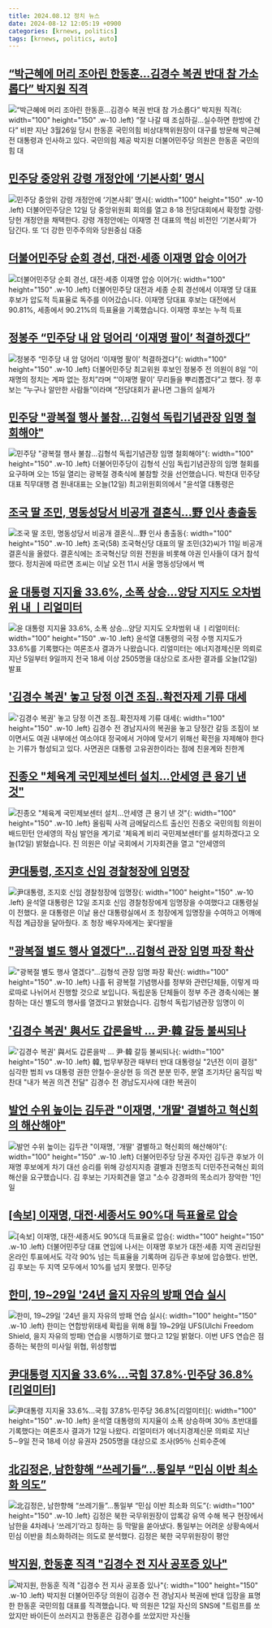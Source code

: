 ```yaml
---
title: 2024.08.12 정치 뉴스
date: 2024-08-12 12:05:19 +0900
categories: [krnews, politics]
tags: [krnews, politics, auto]
---
```

## [“박근혜에 머리 조아린 한동훈…김경수 복권 반대 참 가소롭다” 박지원 직격](https://n.news.naver.com/mnews/article/022/0003958923)

![“박근혜에 머리 조아린 한동훈…김경수 복권 반대 참 가소롭다” 박지원 직격](https://mimgnews.pstatic.net/image/origin/022/2024/08/11/3958923.jpg?type=nf220_150){: width="100" height="150" .w-10 .left}
“잘 나갈 때 조심하길…실수하면 한방에 간다” 비판 지난 3월26일 당시 한동훈 국민의힘 비상대책위원장이 대구를 방문해 박근혜 전 대통령과 인사하고 있다. 국민의힘 제공 박지원 더불어민주당 의원은 한동훈 국민의힘 대

## [민주당 중앙위 강령 개정안에 ‘기본사회’ 명시](https://n.news.naver.com/mnews/article/032/0003314343)

![민주당 중앙위 강령 개정안에 ‘기본사회’ 명시](https://mimgnews.pstatic.net/image/origin/032/2024/08/12/3314343.jpg?type=nf220_150){: width="100" height="150" .w-10 .left}
더불어민주당은 12일 당 중앙위원회 회의를 열고 8·18 전당대회에서 확정할 강령·당헌 개정안을 채택한다. 강령 개정안에는 이재명 전 대표의 핵심 비전인 ‘기본사회’가 담긴다. 또 ‘더 강한 민주주의와 당원중심 대중

## [더불어민주당 순회 경선, 대전·세종 이재명 압승 이어가](https://n.news.naver.com/mnews/article/660/0000066617)

![더불어민주당 순회 경선, 대전·세종 이재명 압승 이어가](https://mimgnews.pstatic.net/image/origin/660/2024/08/11/66617.jpg?type=nf220_150){: width="100" height="150" .w-10 .left}
더불어민주당 대전과 세종 순회 경선에서 이재명 당 대표 후보가 압도적 득표율로 독주를 이어갔습니다. 이재명 당대표 후보는 대전에서 90.81%, 세종에서 90.21%의 득표율을 기록했습니다. 이재명 후보는 누적 득표

## [정봉주 “민주당 내 암 덩어리 ‘이재명 팔이’ 척결하겠다”](https://n.news.naver.com/mnews/article/023/0003852034)

![정봉주 “민주당 내 암 덩어리 ‘이재명 팔이’ 척결하겠다”](https://mimgnews.pstatic.net/image/origin/023/2024/08/12/3852034.jpg?type=nf220_150){: width="100" height="150" .w-10 .left}
더불어민주당 최고위원 후보인 정봉주 전 의원이 8일 “이재명의 정치는 계파 없는 정치”라며 “‘이재명 팔이’ 무리들을 뿌리뽑겠다”고 했다. 정 후보는 “누구나 알만한 사람들”이라며 “전당대회가 끝나면 그들의 실체가

## [민주당 "광복절 행사 불참…김형석 독립기념관장 임명 철회해야"](https://n.news.naver.com/mnews/article/437/0000405727)

![민주당 "광복절 행사 불참…김형석 독립기념관장 임명 철회해야"](https://mimgnews.pstatic.net/image/origin/437/2024/08/12/405727.jpg?type=nf220_150){: width="100" height="150" .w-10 .left}
더불어민주당이 김형석 신임 독립기념관장의 임명 철회를 요구하며 오는 15일 열리는 광복절 경축식에 불참할 것을 선언했습니다. 박찬대 민주당 대표 직무대행 겸 원내대표는 오늘(12일) 최고위원회의에서 "윤석열 대통령은

## [조국 딸 조민, 명동성당서 비공개 결혼식...野 인사 총출동](https://n.news.naver.com/mnews/article/469/0000817218)

![조국 딸 조민, 명동성당서 비공개 결혼식...野 인사 총출동](https://mimgnews.pstatic.net/image/origin/469/2024/08/11/817218.jpg?type=nf220_150){: width="100" height="150" .w-10 .left}
조국(58) 조국혁신당 대표의 딸 조민(32)씨가 11일 비공개 결혼식을 올렸다. 결혼식에는 조국혁신당 의원 전원을 비롯해 야권 인사들이 대거 참석했다. 정치권에 따르면 조씨는 이날 오전 11시 서울 명동성당에서 백

## [윤 대통령 지지율 33.6%, 소폭 상승…양당 지지도 오차범위 내 ㅣ리얼미터](https://n.news.naver.com/mnews/article/437/0000405725)

![윤 대통령 지지율 33.6%, 소폭 상승…양당 지지도 오차범위 내 ㅣ리얼미터](https://mimgnews.pstatic.net/image/origin/437/2024/08/12/405725.jpg?type=nf220_150){: width="100" height="150" .w-10 .left}
윤석열 대통령의 국정 수행 지지도가 33.6%를 기록했다는 여론조사 결과가 나왔습니다. 리얼미터는 에너지경제신문 의뢰로 지난 5일부터 9일까지 전국 18세 이상 2505명을 대상으로 조사한 결과를 오늘(12일) 발표

## ['김경수 복권' 놓고 당정 이견 조짐..확전자제 기류 대세](https://n.news.naver.com/mnews/article/014/0005226069)

!['김경수 복권' 놓고 당정 이견 조짐..확전자제 기류 대세](https://mimgnews.pstatic.net/image/origin/014/2024/08/11/5226069.jpg?type=nf220_150){: width="100" height="150" .w-10 .left}
김경수 전 경남지사의 복권을 놓고 당정간 갈등 조짐이 보이면서도 여권 내부에선 여소야대 정국에서 거야에 맞서기 위해선 확전을 자제해야 한다는 기류가 형성되고 있다. 사면권은 대통령 고유권한이라는 점에 친윤계와 친한계

## [진종오 "체육계 국민제보센터 설치…안세영 큰 용기 낸 것"](https://n.news.naver.com/mnews/article/437/0000405765)

![진종오 "체육계 국민제보센터 설치…안세영 큰 용기 낸 것"](https://mimgnews.pstatic.net/image/origin/437/2024/08/12/405765.jpg?type=nf220_150){: width="100" height="150" .w-10 .left}
올림픽 사격 금메달리스트 출신인 진종오 국민의힘 의원이 배드민턴 안세영의 작심 발언을 계기로 '체육계 비리 국민제보센터'를 설치하겠다고 오늘(12일) 밝혔습니다. 진 의원은 이날 국회에서 기자회견을 열고 "안세영의

## [尹대통령, 조지호 신임 경찰청장에 임명장](https://n.news.naver.com/mnews/article/001/0014870481)

![尹대통령, 조지호 신임 경찰청장에 임명장](https://mimgnews.pstatic.net/image/origin/001/2024/08/12/14870481.jpg?type=nf220_150){: width="100" height="150" .w-10 .left}
윤석열 대통령은 12일 조지호 신임 경찰청장에게 임명장을 수여했다고 대통령실이 전했다. 윤 대통령은 이날 용산 대통령실에서 조 청장에게 임명장을 수여하고 어깨에 직접 계급장을 달아줬다. 조 청장 배우자에게는 꽃다발을

## ["광복절 별도 행사 열겠다"…김형석 관장 임명 파장 확산](https://n.news.naver.com/mnews/article/055/0001180680)

!["광복절 별도 행사 열겠다"…김형석 관장 임명 파장 확산](https://mimgnews.pstatic.net/image/origin/055/2024/08/11/1180680.jpg?type=nf220_150){: width="100" height="150" .w-10 .left}
나흘 뒤 광복절 기념행사를 정부와 관련단체들, 이렇게 따로따로 나뉘어서 진행할 것으로 보입니다. 독립운동 단체들이 정부 주관 경축식에는 불참하는 대신 별도의 행사를 열겠다고 밝혔습니다. 김형석 독립기념관장 임명이 이

## ['김경수 복권' 與서도 갑론을박 … 尹·韓 갈등 불씨되나](https://n.news.naver.com/mnews/article/009/0005348611)

!['김경수 복권' 與서도 갑론을박 … 尹·韓 갈등 불씨되나](https://mimgnews.pstatic.net/image/origin/009/2024/08/11/5348611.jpg?type=nf220_150){: width="100" height="150" .w-10 .left}
韓, 법무부장관 때부터 반대 대통령실 "2년전 이미 결정" 심각한 범죄 vs 대통령 권한 안철수·윤상현 등 의견 분분 민주, 분열 조기차단 움직임 박찬대 "내가 복권 의견 전달" 김경수 전 경남도지사에 대한 복권이

## [발언 수위 높이는 김두관 "이재명, '개딸' 결별하고 혁신회의 해산해야"](https://n.news.naver.com/mnews/article/214/0001367326)

![발언 수위 높이는 김두관 "이재명, '개딸' 결별하고 혁신회의 해산해야"](https://mimgnews.pstatic.net/image/origin/214/2024/08/12/1367326.jpg?type=nf220_150){: width="100" height="150" .w-10 .left}
더불어민주당 당권 주자인 김두관 후보가 이재명 후보에게 차기 대선 승리를 위해 강성지지층 결별과 친명조직 더민주전국혁신 회의 해산을 요구했습니다. 김 후보는 기자회견을 열고 "소수 강경파의 목소리가 장악한 '1인 일

## [[속보] 이재명, 대전·세종서도 90%대 득표율로 압승](https://n.news.naver.com/mnews/article/088/0000897556)

![[속보] 이재명, 대전·세종서도 90%대 득표율로 압승](https://mimgnews.pstatic.net/image/origin/088/2024/08/11/897556.jpg?type=nf220_150){: width="100" height="150" .w-10 .left}
더불어민주당 대표 연임에 나서는 이재명 후보가 대전·세종 지역 권리당원 온라인 투표에서도 각각 90% 넘는 득표율을 기록하며 김두관 후보에 압승했다. 반면, 김 후보는 두 지역 모두에서 10%를 넘지 못했다. 민주당

## [한미, 19~29일 '24년 을지 자유의 방패 연습 실시](https://n.news.naver.com/mnews/article/003/0012723369)

![한미, 19~29일 '24년 을지 자유의 방패 연습 실시](https://mimgnews.pstatic.net/image/origin/003/2024/08/12/12723369.jpg?type=nf220_150){: width="100" height="150" .w-10 .left}
한미는 연합방위태세 확립을 위해 8월 19~29일 UFS(Ulchi Freedom Shield, 을지 자유의 방패) 연습을 시행하기로 했다고 12일 밝혔다. 이번 UFS 연습은 점증하는 북한의 미사일 위협, 위성항법

## [尹대통령 지지율 33.6%…국힘 37.8%·민주당 36.8%[리얼미터]](https://n.news.naver.com/mnews/article/021/0002653760)

![尹대통령 지지율 33.6%…국힘 37.8%·민주당 36.8%[리얼미터]](https://mimgnews.pstatic.net/image/origin/021/2024/08/12/2653760.jpg?type=nf220_150){: width="100" height="150" .w-10 .left}
윤석열 대통령의 지지율이 소폭 상승하며 30％ 초반대를 기록했다는 여론조사 결과가 12일 나왔다. 리얼미터가 에너지경제신문 의뢰로 지난 5∼9일 전국 18세 이상 유권자 2505명을 대상으로 조사(95％ 신뢰수준에

## [北김정은, 남한향해 “쓰레기들”...통일부 “민심 이반 최소화 의도”](https://n.news.naver.com/mnews/article/018/0005809497)

![北김정은, 남한향해 “쓰레기들”...통일부 “민심 이반 최소화 의도”](https://mimgnews.pstatic.net/image/origin/018/2024/08/12/5809497.jpg?type=nf220_150){: width="100" height="150" .w-10 .left}
김정은 북한 국무위원장이 압록강 유역 수해 복구 현장에서 남한을 4차례나 ‘쓰레기’라고 칭하는 등 막말을 쏟아냈다. 통일부는 어려운 상황속에서 민심 이반을 최소화하려는 의도로 분석했다. 김정은 북한 국무위원장이 평안

## [박지원, 한동훈 직격 "김경수 전 지사 공포증 있나"](https://n.news.naver.com/mnews/article/660/0000066654)

![박지원, 한동훈 직격 "김경수 전 지사 공포증 있나"](https://mimgnews.pstatic.net/image/origin/660/2024/08/12/66654.jpg?type=nf220_150){: width="100" height="150" .w-10 .left}
박지원 더불어민주당 의원이 김경수 전 경남지사 복권에 반대 입장을 표명한 한동훈 국민의힘 대표를 직격했습니다. 박 의원은 12일 자신의 SNS에 "트럼프를 쏘았지만 바이든이 쓰러지고 한동훈은 김경수를 쏘았지만 자신들

